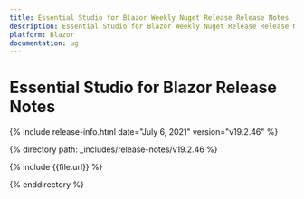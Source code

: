 ```yaml
---
title: Essential Studio for Blazor Weekly Nuget Release Release Notes  
description: Essential Studio for Blazor Weekly Nuget Release Release Notes  
platform: Blazor
documentation: ug
---
```


# Essential Studio for Blazor  Release Notes  

{% include release-info.html date="July 6, 2021"  version="v19.2.46" %} 

{% directory path: _includes/release-notes/v19.2.46 %}

{% include {{file.url}} %}

{% enddirectory %}

